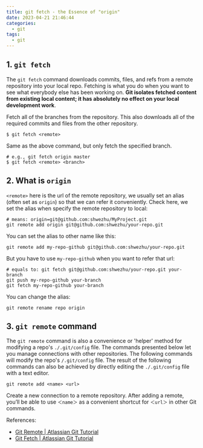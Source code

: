 ```yaml
---
title: git fetch - the Essence of "origin"
date: 2023-04-21 21:46:44
categories:
  - git
tags:
  - git
---
```


## 1. `git fetch`

The `git fetch` command downloads commits, files, and refs from a remote repository into your local repo. Fetching is what you do when you want to see what everybody else has been working on. **Git isolates fetched content from existing local content; it has absolutely no effect on your local development work**. 

Fetch all of the branches from the repository. This also downloads all of the required commits and files from the other repository.

```shell
$ git fetch <remote>
```

Same as the above command, but only fetch the specified branch.

```shell
# e.g., git fetch origin master
$ git fetch <remote> <branch>
```

## 2. What is `origin` 

`<remote>` here is the url of the remote repository, we usually set an alias (often set as `origin`) so that we can refer it conveniently. Check here, we set the alias when specify the remote repository to local:

```shell
# means: origin=git@github.com:shwezhu/MyProject.git
git remote add origin git@github.com:shwezhu/your-repo.git
```

You can set the alias to other name like this:

```shell
git remote add my-repo-github git@github.com:shwezhu/your-repo.git
```

But you have to use `my-repo-github` when you want to refer that url:

```shell
# equals to: git fetch git@github.com:shwezhu/your-repo.git your-branch
git push my-repo-github your-branch
git fetch my-repo-github your-branch
```

You can change the alias:

```shell
git remote rename repo origin
```

## 3. `git remote` command

The `git remote` command is also a convenience or 'helper' method for modifying a repo's `./.git/config` file. The commands presented below let you manage connections with other repositories. The following commands will modify the repo's `/.git/config` file. The result of the following commands can also be achieved by directly editing the `./.git/config` file with a text editor. 

```shell
git remote add <name> <url>
```

Create a new connection to a remote repository. After adding a remote, you’ll be able to use `＜name＞` as a convenient shortcut for `＜url＞` in other Git commands. 

References:

- [Git Remote | Atlassian Git Tutorial](https://www.atlassian.com/git/tutorials/syncing)
- [Git Fetch | Atlassian Git Tutorial](https://www.atlassian.com/git/tutorials/syncing/git-fetch)


